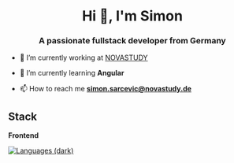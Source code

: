 <h1 align="center">Hi 👋, I'm Simon</h1>
<h3 align="center">A passionate fullstack developer from Germany</h3>

- 🔭 I’m currently working at [NOVASTUDY](novastudy.de)

- 🌱 I’m currently learning **Angular**

- 📫 How to reach me **simon.sarcevic@novastudy.de**

<p align="left">
</p>

## Stack

**Frontend**

[![Languages (dark)](https://skillicons.dev/icons?i=html,css,angular,react=3&theme=dark#gh-dark-mode-only)](https://skillicons.dev#gh-dark-mode-only)
